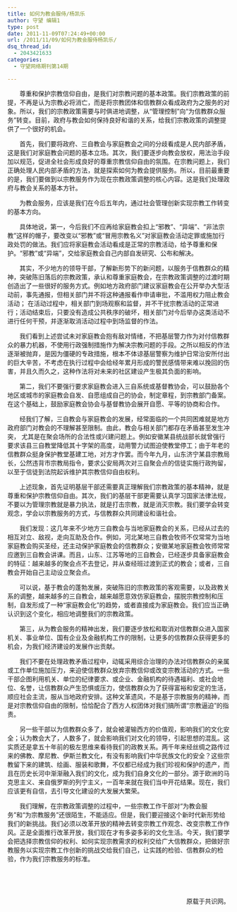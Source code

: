 ```yaml
---
title: 如何为教会服侍/杨凯乐
author: 守望 编辑1
type: post
date: 2011-11-09T07:24:49+00:00
url: /2011/11/09/如何为教会服侍杨凯乐/
dsq_thread_id:
  - 2043421633
categories:
  - 守望网络期刊第14期

---
```

       尊重和保护宗教信仰自由，是我们对宗教问题的基本政策。我们宗教政策的前提，不再是认为宗教必将消亡，而是将宗教团体和信教群众看成政府为之服务的对象。所以，我们的宗教政策需要与时俱进地调整，从“管理控制”向“为信教群众服务”转变。目前，政府与教会如何保持良好和谐的关系，给我们宗教政策的调整提供了一个很好的机会。<!--more-->

       首先，我们要将政府、三自教会与家庭教会之间的分歧看成是人民内部矛盾，这是我们对家庭教会问题的基本立场。其次，我们要逐步向教会放权，用法治手段加以规范，促进全社会形成良好的尊重宗教信仰自由的氛围。在宗教问题上，我们正确处理人民内部矛盾的方法，就是探索如何为教会提供服务。所以，目前最重要的是，我们要做到以宗教服务作为现在宗教政策调整的核心内容。这是我们处理政府与教会关系的基本方针。

       为教会服务，应该是我们在今后五年内，通过社会管理创新实现宗教工作转变的基本方向。

       具体地说，第一，今后我们不应再给家庭教会扣上“邪教”、“异端”、“非法宗教”这样的帽子，要改变以“邪教”或“冒用宗教名义”对家庭教会活动定罪或施加行政处罚的做法。我们应将家庭教会活动看成是正常的宗教活动，给予尊重和保护。“邪教”或“异端”，交给家庭教会自己内部自发研究、公布和解决。

       其实，不少地方的领导干部，了解新形势下的新问题，以服务于信教群众的精神，突破陈旧落后的宗教政策，承认和尊重家庭教会，在宗教政策调整的过渡时期创造出了一些很好的服务方式。例如地方政府部门建议家庭教会在公开举办大型活动前，事先通报，但相关部门并不将这种通报看作申请审批，不滥用权力阻止教会活动； 在活动过程中，相关部门到场观察和监督，并不干扰宗教活动的正常进行；活动结束后，只要没有造成公共秩序的破坏，相关部门对今后举办这类活动不进行任何干预，并逐渐取消活动过程中到场监督的作法。

       我们看到上述尝试未对家庭教会抱有敌对情绪，不把基层警力作为对付信教群众的暴力机器，不使用行政强制措施作为解决宗教问题的手段。之所以相反的作法逐渐被抛弃，是因为僵硬的专政措施，根本不体谅基层警察为维护日常治安所付出的巨大辛苦，不考虑在执行过程中会给经年累月形成的警民感情带来难以挽回的伤害，并且久而久之，这种作法将对未来的社区建设产生极其负面的影响。

       第二，我们不要强行要求家庭教会进入三自系统或基督教协会，可以鼓励各个地区或城市的家庭教会自发、自愿组成自己的协会，制定章程，到宗教部门备案。在这个基础上，鼓励家庭教会协会与基督教协会展开自愿、平等的协商和合作。

       经我们了解，三自教会与家庭教会的发展，经常面临的一个共同困难就是地方政府部门对教会的不理解甚至限制。由此，教会与相关部门都存在矛盾甚至发生冲突， 尤其是在聚会场所的合法性或兴建问题上。例如安徽某县统战部长就曾强行要求该县三自教堂降低其十字架的高度，动用警力试图迫使教堂停工；由于年老的信教群众挺身保护教堂基建工地，对方才作罢。而今年九月，山东济宁某县宗教局长，公然违背市宗教局指令，要求公安局两次对三自聚会点的信徒实施行政拘留，以至于信徒到法院起诉维护其宗教信仰自由权利。

       上述现象，首先证明基层干部还需要真正理解我们宗教政策的基本精神，就是尊重和保护宗教信仰自由。其次，我们的基层干部更需要认真学习国家法律法规，不要以为管理宗教就是暴力执法，就是打击宗教，就是消灭宗教。我们要学会转变观念，学会以宗教服务的方式，与信教群众共同建设和谐社会。

       我们发现：这几年来不少地方三自教会与当地家庭教会的关系，已经从过去的相互对立、敌视，走向互助及合作。例如，河北某地三自教会牧师不仅常常为当地家庭教会购买圣经，还主动保护家庭教会的信教群众；安徽某地家庭教会牧师常常应邀到三自教会讲课。而且，山东、江苏等地的三自教会，已经逐步具备家庭教会的特征：越来越多的聚会点不去登记，并从查经班过渡到正式的教会；或者，三自教会开始自己主动设立聚会点。

       可以说，基于教会的蓬勃发展，突破陈旧的宗教政策的客观需要，以及政教关系的调整，越来越多的三自教会，越来越愿意效仿家庭教会，摆脱宗教控制和压制，自发形成了一种“家庭教会化”的趋势，或者直接成为家庭教会。我们应当正确认识到这个变化，相应地调整我们的宗教政策。

       第三，从为教会服务的精神出发，我们要逐步放松和取消对信教群众进入国家机关、事业单位、国有企业及金融机构工作的限制，让更多的信教群众获得更多的机会，为我们经济建设的发展作出贡献。

       我们不要在处理政教矛盾过程中，动辄采用综合治理的办法对信教群众的亲属或工作单位施加压力，来迫使信教群众放弃宗教信仰或改变宗教活动的方式。一些干部企图利用机关、单位的纪律要求、或企业、金融机构的待遇福利、或社会地位、名誉，让信教群众产生恐惧或压力，使信教群众为了获得富裕和安定的生活，顺应社会主流，服从当地政府安排。这种文革遗风，不是基于宗教服务的精神，而是对宗教信仰自由的限制，恰恰配合了西方人权团体对我们搞所谓“宗教逼迫”的指责。

       另一些干部以为信教群众多了，就会被灌输西方的价值观，影响我们的文化安全；认为教会大了，人数多了，就会影响我们对文化的领导，引起思想的混乱。这实质还是拿五十年前的极左思维来看待我们的政教关系。两千年来经丝绸之路传过来的佛教、摩尼教、伊斯兰教文化，有没有影响我们中华民族文化的安全？这些宗教留下来的建筑、绘画、服装和歌舞，不仅都已经成为我们珍视和保护的遗产，而且在历史长河中渐渐融入我们的文化，成为我们自身文化的一部分。源于欧洲的马克思主义、来自俄罗斯的列宁主义，一百年来就在我们当中开花结果。现在，我们应该更有自信，去引导文化建设的大发展大繁荣。

       我们理解，在宗教政策调整的过程中，一些宗教工作干部对“为教会服务”和“为宗教服务”还很陌生，不能适应。但是，我们要迎接这个新时代新形势给我们的新挑战。我们必须以改革开放的精神去转变宗教工作观念、改变宗教工作作风。正是全面推行改革开放，我们现在才有多姿多彩的文化生活。今天，我们要学会把选择宗教信仰的权利、如何实现宗教需求的权利交给广大信教群众，把做好宗教服务以实现宗教工作创新的挑战交给我们自己，让实践的检验、信教群众的检验，作为我们宗教服务的标准。

&nbsp;

&nbsp;

<p align="right">
  原载于共识网。
</p>

&nbsp;